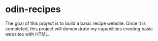 # odin-recipes
The goal of this project is to build a basic recipe website. Once it is completed, this project will demonstrate my capabilities creating basic websites with HTML.